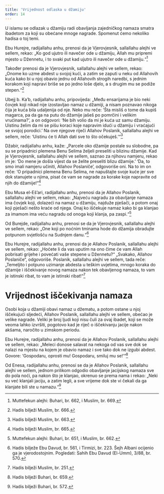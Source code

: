 ```yaml
---
title: 'Vrijednost odlaska u džamiju'
order: 14
---
```

  

  U islamu se odlazak u džamiju radi obavljanja zajedničkog namaza
smatra ibadetom za koji su obećane mnoge nagrade. Spomenut
ćemo nekoliko hadisa o toj temi.  

Ebu Hurejre, radijallahu anhu, prenosi da je Vjerovjesnik, sallallahu alejhi
ve sellem, rekao: „Ko god ujutro ili navečer ode u džamiju, Allah mu
pripremi mjesto u Džennetu, i to svaki put kad ujutro ili navečer ode u
džamiju.“[^1]  

Također prenosi da je Vjerovjesnik, sallallahu alejhi ve sellem, rekao:
„Onome ko uzme abdest u svojoj kući, a zatim se zaputi u neku od Allahovih
kuća kako bi u njoj obavio jednu od Allahovih strogih naredbi, s
jednim korakom koji napravi briše se po jedno loše djelo, a s drugim mu
se podiže stepen.“[^2]  

Ubejj b. Ka’b, radijallahu anhu, pripovijeda: „Među ensarijama je bio
neki čovjek koji nikad nije izostavljao namaz u džamiji, a nisam poznavao
nikoga čija je kuća bila udaljenija od nje. Neko mu reče: ‘Šta misliš o
tome da kupiš magarca, pa da ga na putu do džamije jašeš po pomrčini
i velikim vrućinama?’, a on odgovori: ‘Ne bih volio da mi je kuća uz
samu džamiju. Uistinu želim da mi se pišu koraci koje napravim idući
u džamiju i vraćajući se svojoj porodici.’ Na ove njegove riječi Allahov
Poslanik, sallallahu alejhi ve sellem, reče: ‘Uistinu će ti Allah dati sve to što
očekuješ.’“[^3]  

Džabir, radijallahu anhu, kaže: „Parcele oko džamije postale su slobodne,
pa su se pripadnici plemena Benu Selima željeli preseliti u blizinu džamije.
Kad je Vjerovjesnik, sallallahu alejhi ve sellem, saznao za njihovu namjeru,
rekao im je: ‘Do mene je došla vijest da se želite preseliti blizu džamije.’
‘Da, to smo imali namjeru učiniti, Allahov Poslaniče’, odgovoriše oni. Na
to im on reče: ‘O pripadnici plemena Benu Selima, ne napuštajte svoje
kuće jer sve dok stanujete u njima, pisat će vam se nagrade za korake koje
napravite od njih do džamije!“[^4]  

Ebu Musa el-Eš’ari, radijallahu anhu, prenosi da je Allahov Poslanik, sallallahu
alejhi ve sellem, rekao: „Najveću nagradu za obavljanje namaza
ima čovjek koji, dolazeći na namaz u džamiju, najduže pješači, a potom
onaj koji pješači nešto kraće od njega. Onaj ko iščekuje namaz kako bi ga
klanjao za imamom ima veću nagradu od onoga koji klanja, pa zaspi.“[^5]  

Od Burejde, radijallahu anhu, prenosi se da je Vjerovjesnik, sallallahu alejhi
ve sellem, rekao: „One koji po noćnim tminama hode do džamija
obradujte potpunom svjetlošću na Sudnjem danu.“[^6]  

Ebu Hurejre, radijallahu anhu, prenosi da je Allahov Poslanik, sallallahu
alejhi ve sellem, rekao: „Hoćete li da vas uputim na ono čime će vam
Allah pobrisati grijehe i povećati vaše stepene u Džennetu?“ „Svakako,
Allahov Poslaniče“, odgovoriše. Poslanik, sallallahu alejhi ve sellem, tada
reče: „Temeljito i potpuno uzimanje abdesta u teškim uvjetima, mnogo
koraka do džamije i iščekivanje novog namaza nakon tek obavljenog
namaza, to vam je istinski ribat, to vam je istinski ribat!“[^7]  

# Vrijednost iščekivanja namaza  

Osobi koja u džamiji obavi namaz u džematu, a potom
ostane u njoj iščekujući sljedeći, Allahov Poslanik, sallallahu
alejhi ve sellem, obećao je velike nagrade. Veliki je broj
ljudi koji nisu čuli za ovaj ibadet, koji se može veoma lahko
izvršiti, pogotovo kad je riječ o iščekivanju jacije nakon akšama,
naročito u zimskom periodu.  

Ebu Hurejre, radijallahu anhu, prenosi da je Allahov Poslanik,
sallallahu alejhi ve sellem, rekao: „Meleci donose salavat na
nekoga od vas sve dok se nalazi na mjestu na kojem je obavio
namaz i sve tako dok ne izgubi abdest. Govore: ‘Gospodaru,
oprosti mu! Gospodaru, smiluj mu se!’“[^8]  

Od Enesa, radijallahu anhu, prenosi se da je Allahov Poslanik,
sallallahu alejhi ve sellem, jednom prilikom odgodio obavljanje
jacijskog namaza sve do pola noći, pa nakon što je klanjao,
okrenuo se prema nama i rekao: „Neki su već klanjali jaciju,
a zatim legli, a sve vrijeme dok ste vi čekali da ga klanjate bili
ste u namazu.“[^9]



[^1]: Muttefekun alejhi: Buhari, br. 662, i Muslim, br. 669.
[^2]: Hadis bilježi Muslim, br. 666.
[^3]: Hadis bilježi Muslim, br. 663.
[^4]: Hadis bilježi Muslim, br. 665.
[^5]: Muttefekun alejhi: Buhari, br. 651, i Muslim, br. 662.
[^6]: Hadis bilježe Ebu Davud, br. 561, i Tirmizi, br. 223. Šejh Albani ocijenio ga je vjerodostojnim.
Pogledati: Sahih Ebu Davud (El-Umm), 3/88, br. 570.
[^7]: Hadis bilježi Muslim, br. 251.
[^8]: Hadis bilježi Buhari, br. 659.
[^9]: Hadis bilježi Buhari, br. 572.